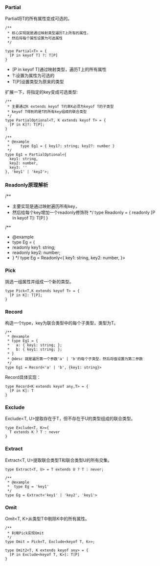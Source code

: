 ### Partial  
Partial<T>将T的所有属性变成可选的。

```
/**
 * 核心实现就是通过映射类型遍历T上所有的属性，
 * 然后将每个属性设置为可选属性
 */

type Partial<T> = {
  [P in keyof T] ?: T[P]
}
```
- [P in keyof T]通过映射类型，遍历T上的所有属性
- ?:设置为属性为可选的
- T[P]设置类型为原来的类型

扩展一下，将指定的key变成可选类型:
```
/**
 * 主要通过K extends keyof T约束K必须为keyof T的子类型
 * keyof T得到的是T的所有key组成的联合类型
 */
type PartialOptional<T, K extends keyof T> = {
  [P in K]?: T[P];
}

/**
 * @example
 *     type Eg1 = { key1?: string; key2?: number }
 */
type Eg1 = PartialOptional<{
  key1: string,
  key2: number,
  key3: ''
}, 'key1' | 'key2'>;
```

### Readonly原理解析
/**
 * 主要实现是通过映射遍历所有key，
 * 然后给每个key增加一个readonly修饰符
 */
type Readonly<T> = {
  readonly [P in keyof T]: T[P]
}

/**
 * @example
 * type Eg = {
 *   readonly key1: string;
 *   readonly key2: number;
 * }
 */
type Eg = Readonly<{
  key1: string,
  key2: number,
}>

### Pick
挑选一组属性并组成一个新的类型。
```
type Pick<T,K extends keyof T> = {
  [P in K]: T[P];
}
```

### Record
构造一个type，key为联合类型中的每个子类型，类型为T。
```
/**
 * @example
 * type Eg1 = {
 *   a: { key1: string; };
 *   b: { key1: string; };
 * }
 * @desc 就是遍历第一个参数'a' | 'b'的每个子类型，然后将值设置为第二参数
 */
type Eg1 = Record<'a' | 'b', {key1: string}>
```

Record具体实现：
```
type Record<K extends keyof any,T> = {
  [P in K]: T
}
```

### Exclude
Exclude<T, U>提取存在于T，但不存在于U的类型组成的联合类型。

```
type Exclude<T, K>={
  T extends K ? T : never
}
```

### Extract
Extract<T, U>提取联合类型T和联合类型U的所有交集。
```
type Extract<T, U> = T extends U ? T : never;

/**
 * @example
 *  type Eg = 'key1'
 */
type Eg = Extract<'key1' | 'key2', 'key1'>
```


### Omit

Omit<T, K>从类型T中剔除K中的所有属性。
```
/**
 * 利用Pick实现Omit
 */
type Omit = Pick<T, Exclude<keyof T, K>>;
```

```
type Omit2<T, K extends keyof any> = {
  [P in Exclude<keyof T, K>]: T[P]
}
```

